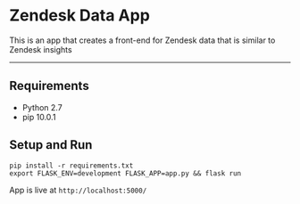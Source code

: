 # Zendesk Data App

This is an app that creates a front-end for Zendesk data that is similar to Zendesk insights

---

## Requirements

- Python 2.7
- pip 10.0.1

## Setup and Run

```
pip install -r requirements.txt
export FLASK_ENV=development FLASK_APP=app.py && flask run
```

App is live at `http://localhost:5000/`

